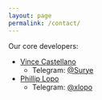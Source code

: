 ```yaml
---
layout: page
permalink: /contact/
---
```


Our core developers:

* [Vince Castellano](surye.github.io)
    * Telegram: [@Surye](https://telegram.me/Surye)
* [Phillip Lopo](xlopo.github.io)
    * Telegram: [@xlopo](https://telegram.me/xlopo)

